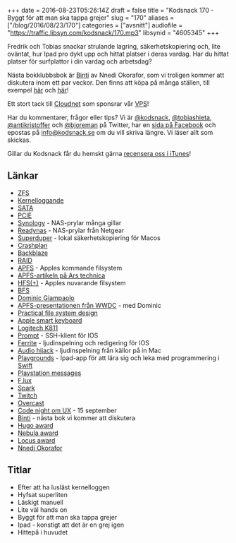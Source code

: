 +++
date = 2016-08-23T05:26:14Z
draft = false
title = "Kodsnack 170 - Byggt för att man ska tappa grejer"
slug = "170"
aliases = ["/blog/2016/08/23/170"]
categories = ["avsnitt"]
audiofile = "https://traffic.libsyn.com/kodsnack/170.mp3"
libsynid = "4605345"
+++

Fredrik och Tobias snackar strulande lagring, säkerhetskopiering och, lite oväntat, hur Ipad pro dykt upp och hittat platser i deras vardag. Har du hittat platser för surfplattor i din vardag och arbetsdag?

Nästa bokklubbsbok är [Binti](http://www.tor.com/2015/08/17/excerpts-binti-nnedi-okorafor/) av Nnedi Okorafor, som vi troligen kommer att diskutera inom ett par veckor. Den finns att köpa på många ställen, till exempel [här](https://www.amazon.com/gp/product/B010GJG4PE/ref=kics_hp_typ_dp) och [här](http://www.sfbok.se/tips-topplistor/tips/boktips/rekommenderad-sf/binti)!

Ett stort tack till [Cloudnet](http://www.cloudnet.se) som sponsrar vår [VPS](http://en.wikipedia.org/wiki/Virtual_private_server)!

Har du kommentarer, frågor eller tips? Vi är [@kodsnack](https://www.twitter.com/kodsnack), [@tobiashieta](https://www.twitter.com/tobiashieta), [@antikristoffer](https://www.twitter.com/antikristoffer) och [@bjoreman](https://www.twitter.com/bjoreman) på Twitter, har en [sida på Facebook](https://www.facebook.com/kodsnack) och epostas på [info@kodsnack.se](mailto:info@kodsnack.se) om du vill skriva längre. Vi läser allt som skickas.

Gillar du Kodsnack får du hemskt gärna [recensera oss i iTunes](http://itunes.apple.com/se/podcast/kodsnack/id561631498?l=en)!

## Länkar ##
* [ZFS](https://en.wikipedia.org/wiki/ZFS)
* [Kernelloggande](http://linux.die.net/man/8/klogd)
* [SATA](https://en.wikipedia.org/wiki/Serial_ATA)
* [PCIE](https://en.wikipedia.org/wiki/PCI_Express)
* [Synology](https://www.synology.com/sv-se/) - NAS-prylar många gillar
* [Readynas](https://www.netgear.com/business/products/storage/readynas/?cid=wmt_netgear_organic) - NAS-prylar från Netgear
* [Superduper](http://www.shirt-pocket.com/SuperDuper/SuperDuperDescription.html) - lokal säkerhetskopiering för Macos
* [Crashplan](https://www.crashplan.com/en-us/)
* [Backblaze](https://www.backblaze.com/)
* [RAID](https://en.wikipedia.org/wiki/RAID)
* [APFS](https://en.wikipedia.org/wiki/Apple_File_System) - Apples kommande filsystem
* [APFS-artikeln på Ars technica](http://arstechnica.co.uk/apple/2016/06/apfs-apple-new-file-system-dev-details/)
* [HFS(+)](https://sv.wikipedia.org/wiki/HFS_Plus) - Apples nuvarande filsystem
* [BFS](https://en.wikipedia.org/wiki/Be_File_System)
* [Dominic Giampaolo](https://en.wikipedia.org/wiki/Dominic_Giampaolo)
* [APFS-presentationen från WWDC](https://developer.apple.com/videos/play/wwdc2016/701/) - med Dominic
* [Practical file system design](http://www.nobius.org/~dbg/practical-file-system-design.pdf)
* [Apple smart keyboard](http://www.apple.com/se/smart-keyboard/)
* [Logitech K811](http://bjoreman.com/thoughts/k811.html)
* [Prompt](https://panic.com/prompt/) - SSH-klient för IOS
* [Ferrite](http://www.wooji-juice.com/products/ferrite/) - ljudinspelning och redigering för IOS
* [Audio hijack](https://rogueamoeba.com/audiohijack/) - ljudinspelning från källor på in Mac
* [Playgrounds](http://www.apple.com/swift/playgrounds/) - Ipad-app för att lära sig och leka med programmering i [Swift](https://en.wikipedia.org/wiki/Swift_%28programming_language%29)
* [Playstation messages](http://www.theverge.com/2015/12/7/9869802/playstation-messages-app-ios-android)
* [F.lux](https://justgetflux.com/)
* [Spark](https://sparkmailapp.com/)
* [Twitch](https://www.twitch.tv/)
* [Overcast](https://overcast.fm)
* [Code night om UX](http://techworld.event.idg.se/event/codenight6/) - 15 september
* [Binti](http://www.tor.com/2015/08/17/excerpts-binti-nnedi-okorafor/) - nästa bok vi kommer att diskutera
* [Hugo award](https://en.wikipedia.org/wiki/Hugo_Award)
* [Nebula award](https://en.wikipedia.org/wiki/Nebula_Award)
* [Locus award](https://en.wikipedia.org/wiki/Locus_Award)
* [Nnedi Okorafor](https://en.wikipedia.org/wiki/Nnedi_Okorafor)

## Titlar ##
* Efter att ha lusläst kernelloggen
* Hyfsat superliten
* Läskigt manuell
* Lite väl hands on
* Byggt för att man ska tappa grejer
* Ipad - konstigt att det är en grej igen
* Hittepå i huvudet
